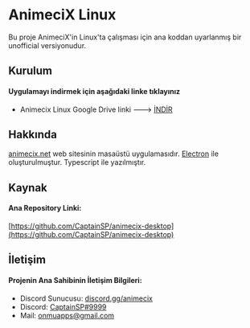 # AnimeciX Linux

Bu proje AnimeciX'in Linux'ta çalışması için ana koddan uyarlanmış bir unofficial versiyonudur.

## Kurulum

#### Uygulamayı indirmek için aşağıdaki linke tıklayınız
- Animecix Linux Google Drive linki ---> [İNDİR](https://drive.google.com/drive/folders/1yODOl-xCseNkbFxhjvaEFnRGCXYfmdkr?usp=drive_link)

## Hakkında

[animecix.net](https://animecix.net) web sitesinin masaüstü uygulamasıdır.
[Electron](https://www.electronjs.org/) ile oluşturulmuştur. Typescript ile yazılmıştır.

## Kaynak

#### Ana Repository Linki:
[https://github.com/CaptainSP/animecix-desktop](https://github.com/CaptainSP/animecix-desktop)

## İletişim

#### Projenin Ana Sahibinin İletişim Bilgileri:
- Discord Sunucusu: [discord.gg/animecix](https://discord.com/invite/animecix) 
- Discord: [CaptainSP#9999](https://discord.com/users/344220078465744896)
- Mail: [onmuapps@gmail.com](mailto:onmuapps@gmail.com)